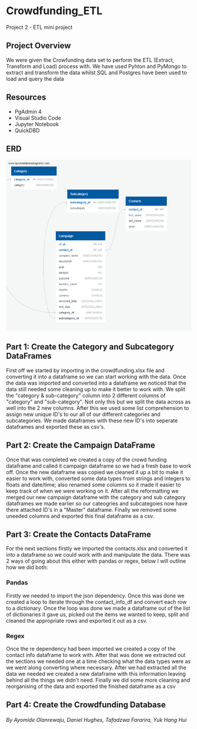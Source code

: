 # **Crowdfunding_ETL**
Project 2 - ETL mini project

## Project Overview
We were given the Crowfunding data set to perform the ETL (Extract, Transform and Load) process with. We have used Pyhton and PyMongo to extract and transform the data whilst SQL and Postgres have been used to load and query the data

## **Resources**
- PgAdmin 4
- Visual Studio Code
- Jupyter Notebook
- QuickDBD

## ERD

![ERD drawing](https://github.com/BootcampCoderTF/Crowdfunding_ETL/blob/main/Data%20Analysis/images/_EDRcrowdfunding_db_schema.png)

## Part 1: Create the Category and Subcategory DataFrames
First off we started by importing in the crowdfunding.xlsx file and converting it into a dataframe so we can start working with the data. Once the data was imported and converted into a dataframe we noticed that the data still needed some cleaning up to make it better to work with. We split the "category & sub-category" column into 2 different columns of "category" and "sub-category". Not only this but we split the data across as well into the 2 new columns. After this we used some list comprehension to assign new unique ID's to our all of our different categories and subcategories. We made dataframes with these new ID's into seperate dataframes and exported these as csv's.

## Part 2: Create the Campaign DataFrame
Once that was completed we created a copy of the crowd funding dataframe and called it campaign dataframe so we had a fresh base to work off. Once the new dataframe was copied we cleaned it up a bit to make it easier to work with, converted some data types from strings and integers to floats and date/time; also renamed some columns so it made it easier to keep track of when we were working on it. After all the reformatting we merged our new campaign dataframe with the category and sub category dataframes we made earlier so our cateogries and subcategoies now have there attached ID's in a "Master" dataframe. Finally we removed some uneeded columns and exported this final dataframe as a csv. 

## Part 3: Create the Contacts DataFrame
For the next sections firstly we imported the contacts.xlsx and converted it into a dataframe so we could work with and manipulate the data. There was 2 ways of going about this either with pandas or regex, below I will outline how we did both:
### Pandas
Firstly we needed to import the json dependency. Once this was done we created a loop to iterate through the contact_info_df and convert each row to a dictionary. Once the loop was done we made a dataframe out of the list of dictionaries it gave us, picked out the items we wanted to keep, split and cleaned the appropriate rows and exported it out as a csv. 
### Regex
Once the re dependency had been imported we created a copy of the contact info dataframe to work with. After that was done we extracted out the sections we needed one at a time checking what the data types were as we went along converting where necessary. After we had extracted all the data we needed we created a new dataframe with this information leaving behind all the things we didn't need. Finally we did some more cleaning and reorganising of the data and exported the finished dataframe as a csv  

## Part 4: Create the Crowdfunding Database

###### By Ayomide Olanrewaju, Daniel Hughes,  Tafadzwa Fararira, Yuk Hang Hui


